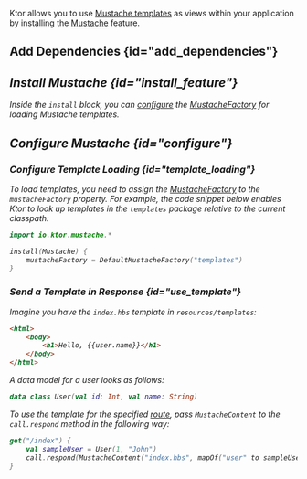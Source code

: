 [//]: # (title: Mustache)
[mustache_factory]: http://spullara.github.io/mustache/apidocs/com/github/mustachejava/MustacheFactory.html

Ktor allows you to use [Mustache templates](https://github.com/spullara/mustache.java) as views within your application by installing the [Mustache](https://api.ktor.io/%ktor_version%/io.ktor.mustache/-mustache/index.html) feature.


## Add Dependencies {id="add_dependencies"}
<var name="feature_name" value="Mustache"/>
<var name="artifact_name" value="ktor-mustache"/>
<include src="lib.md" include-id="add_ktor_artifact_intro"/>
<include src="lib.md" include-id="add_ktor_artifact"/>

## Install Mustache {id="install_feature"}

<var name="feature_name" value="Mustache"/>
<include src="lib.md" include-id="install_feature"/>

Inside the `install` block, you can [configure](#template_loading) the [MustacheFactory][mustache_factory] for loading Mustache templates.


## Configure Mustache {id="configure"}
### Configure Template Loading {id="template_loading"}
To load templates, you need to assign the [MustacheFactory][mustache_factory] to the `mustacheFactory` property. For example, the code snippet below enables Ktor to look up templates in the `templates` package relative to the current classpath:
```kotlin
import io.ktor.mustache.*

install(Mustache) {
    mustacheFactory = DefaultMustacheFactory("templates")
}
```

### Send a Template in Response {id="use_template"}
Imagine you have the `index.hbs` template in `resources/templates`:
```html
<html>
    <body>
        <h1>Hello, {{user.name}}</h1>
    </body>
</html>
```

A data model for a user looks as follows:
```kotlin
data class User(val id: Int, val name: String)
```

To use the template for the specified [route](Routing_in_Ktor.md), pass `MustacheContent` to the `call.respond` method in the following way:
```kotlin
get("/index") {
    val sampleUser = User(1, "John")
    call.respond(MustacheContent("index.hbs", mapOf("user" to sampleUser)))
}
```
